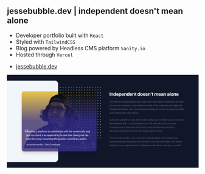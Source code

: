 ## jessebubble.dev | independent doesn't mean alone
- Developer portfolio built with `React` 
- Styled with `TailwindCSS`
- Blog powered by Headless CMS platform `Sanity.io`
- Hosted through `Vercel`
* [jessebubble.dev](https://www.jessebubble.dev/)

![logo](./public/screenshot.png)

